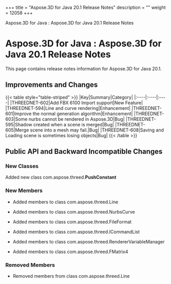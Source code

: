 +++
title = "Aspose.3D for Java 20.1 Release Notes" 
description = "" 
weight = 12058 
+++

Aspose.3D for Java : Aspose.3D for Java 20.1 Release Notes  

# Aspose.3D for Java : Aspose.3D for Java 20.1 Release Notes


This page contains release notes information for Aspose.3D for Java 20.1.

## Improvements and Changes

{{< table style="table-striped" >}}
|Key|Summary|Category|
|:----|:----|:----|
|THREEDNET-602|Add FBX 6100 Import support|New Feature|
|THREEDNET-594|Line and curve rendering|Enhancement|
|THREEDNET-601|Improve the normal generation algorithm|Enhancement|
|THREEDNET-603|Some nurbs cannot be rendered in Aspose.3D|Bug|
|THREEDNET-595|Shadow created when a scene is merged|Bug|
|THREEDNET-605|Merge scene into a mesh may fail.|Bug|
|THREEDNET-608|Saving and Loading scene is sometimes losing objects|Bug|
{{< /table >}}

## Public API and Backward Incompatible Changes

### New Classes

Added new class com.aspose.threed.**PushConstant**

### New Members

*   Added members to class com.aspose.threed.Line
*   Added members to class com.aspose.threed.NurbsCurve
    
*   Added members to class com.aspose.threed.FileFormat
    

*   Added members to class com.aspose.threed.ICommandList
*   Added members to class com.aspose.threed.RendererVariableManager
*   Added members to class com.aspose.threed.FMatrix4

### Removed Members

*   Removed members from class com.aspose.threed.Line
    

